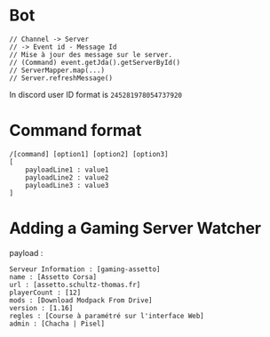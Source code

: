 # Bot


    // Channel -> Server
    // -> Event id - Message Id
    // Mise à jour des message sur le server.
    // (Command) event.getJda().getServerById()
    // ServerMapper.map(...)
    // Server.refreshMessage()


In discord user ID format is `245281978054737920`

# Command format

    /[command] [option1] [option2] [option3]
    [  
        payloadLine1 : value1
        payloadLine2 : value2
        payloadLine3 : value3
    ]

# Adding a Gaming Server Watcher

payload :

    Serveur Information : [gaming-assetto]
    name : [Assetto Corsa]
    url : [assetto.schultz-thomas.fr]
    playerCount : [12]
    mods : [Download Modpack From Drive]
    version : [1.16]
    regles : [Course à paramétré sur l'interface Web]
    admin : [Chacha | Pisel]
